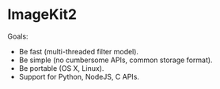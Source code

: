 # ImageKit2

Goals:

- Be fast (multi-threaded filter model).
- Be simple (no cumbersome APIs, common storage format).
- Be portable (OS X, Linux).
- Support for Python, NodeJS, C APIs.

